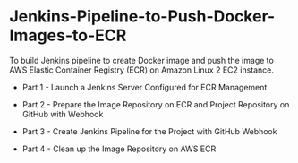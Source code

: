# Jenkins-Pipeline-to-Push-Docker-Images-to-ECR

To build Jenkins pipeline to create Docker image and push the image to AWS Elastic Container Registry (ECR) on Amazon Linux 2 EC2 instance.

- Part 1 - Launch a Jenkins Server Configured for ECR Management

- Part 2 - Prepare the Image Repository on ECR and Project Repository on GitHub with Webhook

- Part 3 - Create Jenkins Pipeline for the Project with GitHub Webhook

- Part 4 - Clean up the Image Repository on AWS ECR
